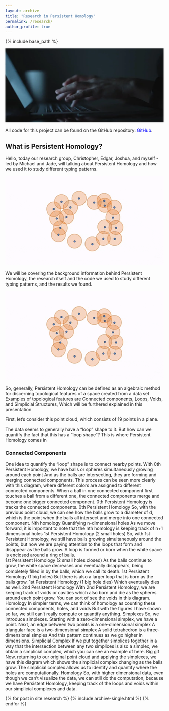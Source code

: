 ```yaml
---
layout: archive
title: "Research in Persistent Homology"
permalink: /research/
author_profile: true
---
```


{% include base_path %}

![](/images/ph_cover.png)

All code for this project can be found on the GitHub repository: 
<a href="https://github.com/edgarlepe/Persistence/tree/master/Project" style="color: blue; text-decoration: none;">GitHub</a>.

## What is Persistent Homology?

Hello, today our research group, Christopher, Edgar, Joshua, and myself - led by Michael and Jade, will talking about Persistent Homology and how we used it to study different typing patterns. 

<center><img src="/images/ph_0th-2.gif" alt="drawing" width="700"/></center>

We will be covering the background information behind Persistent Homology, the research itself and the code we used to study different typing patterns, and the results we found. 

<center><img src="/images/ph_0th-2.gif" width="700"/></center>

So, generally, Persistent Homology can be defined as an algebraic method for discerning topological features of a space created from a data set
Examples of topological features are Connected components, Loops, Voids, and Simplicial Structures,
Which will be furthered explained in this presentation 

First, let’s consider this point cloud, which consists of 19 points in a plane. 

The data seems to generally have a “loop” shape to it. 
But how can we quantify the fact that this has a “loop shape”? 
This is where Persistent Homology comes in 

### Connected Components 
One idea to quantify the “loop” shape is to connect nearby points. 
With 0th Persistent Homology, we have balls or spheres simultaneously growing around each point 
And as the balls are intersecting, they are forming and merging connected components. 
This process can be seen more clearly with this diagram, where different colors are assigned to different connected components. 
When a ball in one connected component first touches a ball from a different one, the connected components merge and become one bigger connected component. 
0th Persistent Homology is tracks the connected components. 
0th Persistent Homology 
So, with the previous point cloud, we can see how the balls grow to a diameter of d, which is the point when the balls all intersect and merge into one connected component. 
Nth homology Quantifying n-dimensional holes 
As we move forward, it is important to note that the nth homology is keeping track of n+1 dimensional holes 
1st Persistent Homology (2 small holes) 
So, with 1st Persistent Homology, we still have balls growing simultaneously around the points, but now we are paying attention to the loops that form and disappear as the balls grow. 
A loop is formed or born when the white space is enclosed around a ring of balls.  
1st Persistent Homology (2 small holes closed) 
As the balls continue to grow, the white space decreases and eventually disappears, being completely filled in by the balls, which we call its death. 
1st Persistent Homology (1 big holes) 
But there is also a larger loop that is born as the balls grow. 
1st Persistent Homology (1 big hole dies) 
Which eventually dies as well. 
2nd Persistent Homology 
With 2nd Persistent Homology, we are keeping track of voids or cavities which also born and die as the spheres around each point grow. 
You can sort of see the voids in this diagram. 
Homology
In simpler terms, we can think of homology as counting these connected components, holes, and voids
But with the figures I have shown so far, we still can’t really compute or quantify anything. 
Simplexes
So, we introduce simplexes.
Starting with a zero-dimensional simplex, we have a point. 
Next, an edge between two points is a one-dimensional simplex
A triangular face is a two-dimensional simplex
A solid tetrahedron is a three-dimensional simples 
And this pattern continues as we go higher in dimensions. 
Simplicial Complex
If we put together simplices together in a way that the intersection between any two simplices is also a simplex, we obtain a simplicial complex, which you can see an example of here. 
Big gif 
Now, returning to our original point cloud and applying the simplexes, we have this diagram which shows the simplicial complex changing as the balls grow. 
The simplicial complex allows us to identify and quantify where the holes are computationally. 
Homology 
So, with higher dimensional data, even though we can’t visualize the data, we can still do the computation, because we have Persistent Homology, keeping track of the loops and voids within our simplicial complexes and data. 








{% for post in site.research %}
  {% include archive-single.html %}
{% endfor %}
